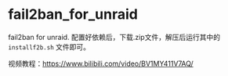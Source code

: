 # fail2ban_for_unraid
fail2ban for unraid.
配置好依赖后，下载.zip文件，解压后运行其中的 ```installf2b.sh``` 文件即可。

视频教程：https://www.bilibili.com/video/BV1MY411V7AQ/

